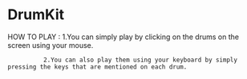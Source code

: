 # DrumKit

HOW TO PLAY : 1.You can simply play by clicking on the drums on the screen using your mouse.
              
              2.You can also play them using your keyboard by simply pressing the keys that are mentioned on each drum. 
 
